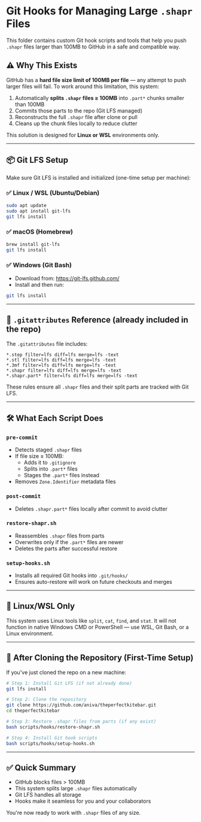 # Git Hooks for Managing Large `.shapr` Files

This folder contains custom Git hook scripts and tools that help you push `.shapr` files larger than 100MB to GitHub in a safe and compatible way.

## ⚠️ Why This Exists

GitHub has a **hard file size limit of 100MB per file** — any attempt to push larger files will fail. To work around this limitation, this system:

1. Automatically **splits `.shapr` files ≥ 100MB** into `.part*` chunks smaller than 100MB
2. Commits those parts to the repo (Git LFS managed)
3. Reconstructs the full `.shapr` file after clone or pull
4. Cleans up the chunk files locally to reduce clutter

This solution is designed for **Linux or WSL** environments only.

---

## 📦 Git LFS Setup

Make sure Git LFS is installed and initialized (one-time setup per machine):

### ✅ Linux / WSL (Ubuntu/Debian)
```bash
sudo apt update
sudo apt install git-lfs
git lfs install
```

### ✅ macOS (Homebrew)
```bash
brew install git-lfs
git lfs install
```

### ✅ Windows (Git Bash)
- Download from: https://git-lfs.github.com/
- Install and then run:
```bash
git lfs install
```

---

## 🧾 `.gitattributes` Reference (already included in the repo)

The `.gitattributes` file includes:

```gitattributes
*.step filter=lfs diff=lfs merge=lfs -text
*.stl filter=lfs diff=lfs merge=lfs -text
*.3mf filter=lfs diff=lfs merge=lfs -text
*.shapr filter=lfs diff=lfs merge=lfs -text
*.shapr.part* filter=lfs diff=lfs merge=lfs -text
```

These rules ensure all `.shapr` files and their split parts are tracked with Git LFS.

---

## 🛠 What Each Script Does

### `pre-commit`
- Detects staged `.shapr` files
- If file size ≥ 100MB:
  - Adds it to `.gitignore`
  - Splits into `.part*` files
  - Stages the `.part*` files instead
- Removes `Zone.Identifier` metadata files

### `post-commit`
- Deletes `.shapr.part*` files locally after commit to avoid clutter

### `restore-shapr.sh`
- Reassembles `.shapr` files from parts
- Overwrites only if the `.part*` files are newer
- Deletes the parts after successful restore

### `setup-hooks.sh`
- Installs all required Git hooks into `.git/hooks/`
- Ensures auto-restore will work on future checkouts and merges

---

## 🐧 Linux/WSL Only

This system uses Linux tools like `split`, `cat`, `find`, and `stat`. It will not function in native Windows CMD or PowerShell — use WSL, Git Bash, or a Linux environment.

---

## 🔁 After Cloning the Repository (First-Time Setup)

If you've just cloned the repo on a new machine:

```bash
# Step 1: Install Git LFS (if not already done)
git lfs install

# Step 2: Clone the repository
git clone https://github.com/aniva/theperfectkitebar.git
cd theperfectkitebar

# Step 3: Restore .shapr files from parts (if any exist)
bash scripts/hooks/restore-shapr.sh

# Step 4: Install Git hook scripts
bash scripts/hooks/setup-hooks.sh
```

---

## ✅ Quick Summary

- GitHub blocks files > 100MB
- This system splits large `.shapr` files automatically
- Git LFS handles all storage
- Hooks make it seamless for you and your collaborators

You're now ready to work with `.shapr` files of any size.
